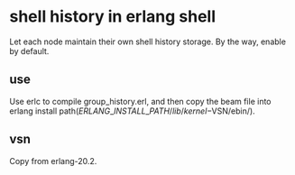 # shell history in erlang shell

Let each node maintain their own shell history storage. By the way, enable by default.

## use

Use erlc to compile group_history.erl, and then copy the beam file into erlang install path($ERLANG\_INSTALL\_PATH/lib/kernel-$VSN/ebin/).

## vsn

Copy from erlang-20.2.
